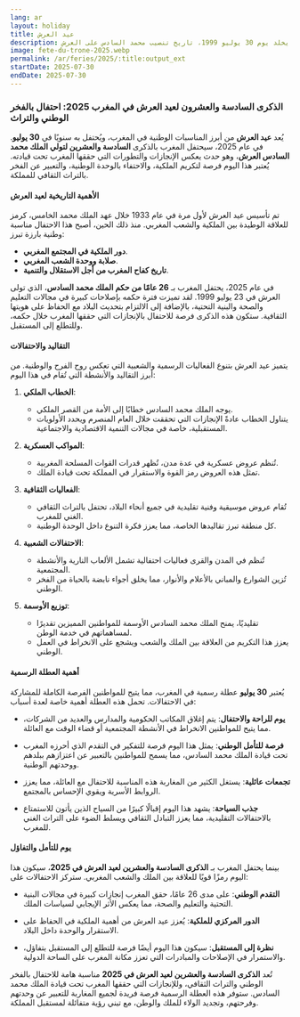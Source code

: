 ```yaml
---
lang: ar
layout: holiday
title: عيد العرش
description: عيد العرش يحتفي باعتلاء عرش العاهل المغربي، ولذلك يتم الاحتفال به يوم 30 يوليو من كل سنة، وبذلك يخلد يوم 30 يوليو 1999، تاريخ تنصيب محمد السادس على العرش.
image: fete-du-trone-2025.webp
permalink: /ar/feries/2025/:title:output_ext
startDate: 2025-07-30
endDate: 2025-07-30
---
```

### الذكرى السادسة والعشرون لعيد العرش في المغرب 2025: احتفال بالفخر الوطني والتراث

يُعد **عيد العرش** من أبرز المناسبات الوطنية في المغرب، ويُحتفل به سنويًا في **30 يوليو**. في عام 2025، سيحتفل المغرب بالذكرى **السادسة والعشرين لتولي الملك محمد السادس العرش**، وهو حدث يعكس الإنجازات والتطورات التي حققها المغرب تحت قيادته. يُعتبر هذا اليوم فرصة لتكريم الملكية، والاحتفاء بالوحدة الوطنية، والتعبير عن الفخر بالتراث الثقافي للمملكة.

#### الأهمية التاريخية لعيد العرش

تم تأسيس عيد العرش لأول مرة في عام 1933 خلال عهد الملك محمد الخامس، كرمز للعلاقة الوطيدة بين الملكية والشعب المغربي. منذ ذلك الحين، أصبح هذا الاحتفال مناسبة وطنية بارزة تبرز:

- **دور الملكية في المجتمع المغربي**.
- **صلابة ووحدة الشعب المغربي**.
- **تاريخ كفاح المغرب من أجل الاستقلال والتنمية**.

في عام 2025، يحتفل المغرب بـ **26 عامًا من حكم الملك محمد السادس**، الذي تولى العرش في 23 يوليو 1999. لقد تميزت فترة حكمه بإصلاحات كبيرة في مجالات التعليم والصحة والبنية التحتية، بالإضافة إلى الالتزام بتحديث البلاد مع الحفاظ على هويتها الثقافية. ستكون هذه الذكرى فرصة للاحتفال بالإنجازات التي حققها المغرب خلال حكمه، وللتطلع إلى المستقبل.

#### التقاليد والاحتفالات

يتميز عيد العرش بتنوع الفعاليات الرسمية والشعبية التي تعكس روح الفرح والوطنية. من أبرز التقاليد والأنشطة التي تُقام في هذا اليوم:

1. **الخطاب الملكي**:
   - يوجه الملك محمد السادس خطابًا إلى الأمة من القصر الملكي.
   - يتناول الخطاب عادةً الإنجازات التي تحققت خلال العام المنصرم ويحدد الأولويات المستقبلية، خاصة في مجالات التنمية الاقتصادية والاجتماعية.

2. **المواكب العسكرية**:
   - تُنظم عروض عسكرية في عدة مدن، تُظهر قدرات القوات المسلحة المغربية.
   - تمثل هذه العروض رمز القوة والاستقرار في المملكة تحت قيادة الملك.

3. **الفعاليات الثقافية**:
   - تُقام عروض موسيقية وفنية تقليدية في جميع أنحاء البلاد، تحتفل بالتراث الثقافي الغني للمغرب.
   - كل منطقة تبرز تقاليدها الخاصة، مما يعزز فكرة التنوع داخل الوحدة الوطنية.

4. **الاحتفالات الشعبية**:
   - تُنظم في المدن والقرى فعاليات احتفالية تشمل الألعاب النارية والأنشطة المجتمعية.
   - تُزين الشوارع والمباني بالأعلام والأنوار، مما يخلق أجواء نابضة بالحياة من الفخر الوطني.

5. **توزيع الأوسمة**:
   - تقليديًا، يمنح الملك محمد السادس الأوسمة للمواطنين المميزين تقديرًا لمساهماتهم في خدمة الوطن.
   - يعزز هذا التكريم من العلاقة بين الملك والشعب ويشجع على الانخراط في العمل الوطني.

#### أهمية العطلة الرسمية

يُعتبر **30 يوليو** عطلة رسمية في المغرب، مما يتيح للمواطنين الفرصة الكاملة للمشاركة في الاحتفالات. تحمل هذه العطلة أهمية خاصة لعدة أسباب:

- **يوم للراحة والاحتفال**: يتم إغلاق المكاتب الحكومية والمدارس والعديد من الشركات، مما يتيح للمواطنين الانخراط في الأنشطة المجتمعية أو قضاء الوقت مع العائلة.

- **فرصة للتأمل الوطني**: يمثل هذا اليوم فرصة للتفكير في التقدم الذي أحرزه المغرب تحت قيادة الملك محمد السادس، مما يسمح للمواطنين بالتعبير عن اعتزازهم ببلدهم ووحدتهم الوطنية.

- **تجمعات عائلية**: يستغل الكثير من المغاربة هذه المناسبة للاحتفال مع العائلة، مما يعزز الروابط الأسرية ويقوي الإحساس بالمجتمع.

- **جذب السياحة**: يشهد هذا اليوم إقبالًا كبيرًا من السياح الذين يأتون للاستمتاع بالاحتفالات التقليدية، مما يعزز التبادل الثقافي ويسلط الضوء على التراث الغني للمغرب.

#### يوم للتأمل والتفاؤل

بينما يحتفل المغرب بـ **الذكرى السادسة والعشرين لعيد العرش في 2025**، سيكون هذا اليوم رمزًا قويًا للعلاقة بين الملك والشعب المغربي. ستركز الاحتفالات على:

- **التقدم الوطني**: على مدى 26 عامًا، حقق المغرب إنجازات كبيرة في مجالات البنية التحتية والتعليم والصحة، مما يعكس الأثر الإيجابي لسياسات الملك.

- **الدور المركزي للملكية**: يُعزز عيد العرش من أهمية الملكية في الحفاظ على الاستقرار والوحدة داخل البلاد.

- **نظرة إلى المستقبل**: سيكون هذا اليوم أيضًا فرصة للتطلع إلى المستقبل بتفاؤل، والاستمرار في الإصلاحات والمبادرات التي تعزز مكانة المغرب على الساحة الدولية.

تُعد **الذكرى السادسة والعشرين لعيد العرش في 2025** مناسبة هامة للاحتفال بالفخر الوطني والتراث الثقافي، وللإنجازات التي حققها المغرب تحت قيادة الملك محمد السادس. ستوفر هذه العطلة الرسمية فرصة فريدة لجميع المغاربة للتعبير عن وحدتهم وفرحتهم، وتجديد الولاء للملك والوطن، مع تبني رؤية متفائلة لمستقبل المملكة.
